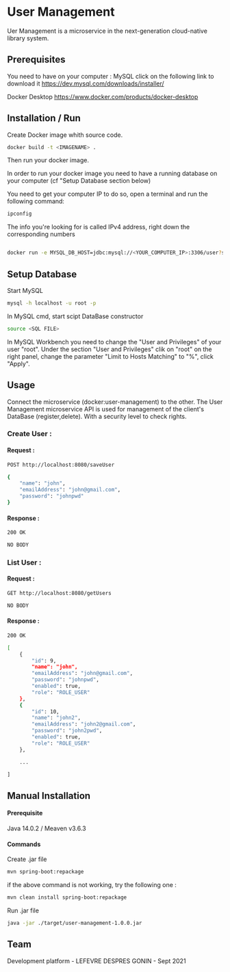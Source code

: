 # User Management

Uer Management is a microservice in the next-generation cloud-native library system.

## Prerequisites
You need to have on your computer :
MySQL click on the following link to download it
https://dev.mysql.com/downloads/installer/

Docker Desktop
https://www.docker.com/products/docker-desktop


## Installation / Run

Create Docker image whith source code.

```bash
docker build -t <IMAGENAME> .
```
Then run your docker image.

In order to run your docker image you need to have a running database on your computer (cf "Setup Database section below)

You need to get your computer IP to do so, open a terminal and run the following command:

```bash
ipconfig
```

The info you're looking for is called IPv4 address, right down the corresponding numbers


```bash

docker run -e MYSQL_DB_HOST=jdbc:mysql://<YOUR_COMPUTER_IP>:3306/user?serverTimezone=UTC -e MYSQL_DB_USERNAME=root -e MYSQL_DB_PASSWORD=root -p 8080:8080 <IMAGENAME>
```

## Setup Database

Start MySQL 

```bash
mysql -h localhost -u root -p
```

In MySQL cmd, start scipt DataBase constructor

```bash
source <SQL FILE>
```

In MySQL Workbench you need to change the "User and Privileges" of your user "root".
Under the section "User and Privileges"  clik on "root" on the right panel, change the parameter "Limit to Hosts Matching" to "%", click "Apply".


## Usage

Connect the microservice (docker:user-management) to the other.
The User Management microservice API is used for management of the client's DataBase (register,delete).
With a security level to check rights.

### **Create User :**

#### **Request :**

```bash
POST http://localhost:8080/saveUser
```

```bash
{
    "name": "john",
    "emailAddress": "john@gmail.com",
    "password": "johnpwd"
}
```

#### **Response :**

```bash
200 OK
```

```bash
NO BODY
```

### **List User :**

#### **Request :**

```bash
GET http://localhost:8080/getUsers
```

```bash
NO BODY
```

#### **Response :**

```bash
200 OK
```

```bash
[
    {
        "id": 9,
        "name": "john",
        "emailAddress": "john@gmail.com",
        "password": "johnpwd",
        "enabled": true,
        "role": "ROLE_USER"
    },
    {
        "id": 10,
        "name": "john2",
        "emailAddress": "john2@gmail.com",
        "password": "john2pwd",
        "enabled": true,
        "role": "ROLE_USER"
    },

    ...

]
```
## Manual Installation
#### Prerequisite
Java 14.0.2 / Meaven v3.6.3

#### Commands
Create .jar file


```bash
mvn spring-boot:repackage
```

if the above command is not working, try the following one :

```bash
mvn clean install spring-boot:repackage
```

Run .jar file

```bash
java -jar ./target/user-management-1.0.0.jar
```
## Team
Development platform - LEFEVRE DESPRES GONIN - Sept 2021

